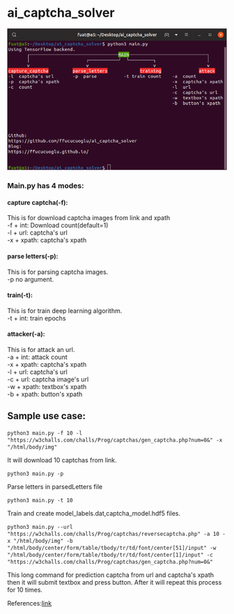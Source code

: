 # ai_captcha_solver
![Preview](https://raw.githubusercontent.com/ffucucuoglu/ai_captcha_solver/master/img/screenshot1.png)


### Main.py has 4 modes:

#### capture captcha(-f):
This is for download captcha images from link and xpath  
-f + int: Download count(default=1)  
-l + url: captcha's url   
-x + xpath: captcha's xpath  

#### parse letters(-p):  
This is for parsing captcha images.  
-p no argument.  

#### train(-t):  
This is for train deep learning algorithm.  
-t + int: train epochs  

#### attacker(-a):
This is for attack an url.  
-a + int: attack count  
-x + xpath: captcha's xpath  
-l + url: captcha's url    
-c + url: captcha image's url  
-w + xpath: textbox's xpath  
-b + xpath: button's xpath  




## Sample use case:
```
python3 main.py -f 10 -l "https://w3challs.com/challs/Prog/captchas/gen_captcha.php?num=0&" -x "/html/body/img"
```
It will download 10 captchas from link.
```
python3 main.py -p
```
Parse letters in parsedLetters file
```
python3 main.py -t 10
```   
Train and create model_labels.dat,captcha_model.hdf5 files.
```
python3 main.py --url "https://w3challs.com/challs/Prog/captchas/reversecaptcha.php" -a 10 -x "/html/body/img" -b "/html/body/center/form/table/tbody/tr/td/font/center[51]/input" -w "/html/body/center/form/table/tbody/tr/td/font/center[1]/input" -c "https://w3challs.com/challs/Prog/captchas/gen_captcha.php?num=0&"
```
This long command for prediction captcha from url and captcha's xpath then it will submit textbox and press button.
After it will repeat this process for 10 times.


References:[link](https://medium.com/@ageitgey/how-to-break-a-captcha-system-in-15-minutes-with-machine-learning-dbebb035a710)
